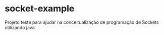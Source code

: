 # socket-example
Projeto teste para ajudar na conceitualização de programação de Sockets utilizando java
